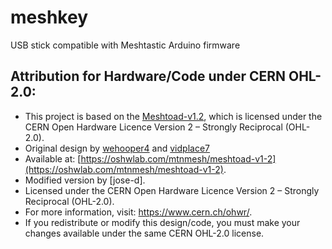 # meshkey

USB stick compatible with Meshtastic Arduino firmware

## Attribution for Hardware/Code under CERN OHL-2.0:

* This project is based on the [Meshtoad-v1.2](https://oshwlab.com/mtnmesh/meshtoad-v1-2), which is licensed under the CERN Open Hardware Licence Version 2 – Strongly Reciprocal (OHL-2.0).
* Original design by [wehooper4](https://oshwlab.com/wehooper4/works) and [vidplace7](https://oshwlab.com/vidplace7)
* Available at: [https://oshwlab.com/mtnmesh/meshtoad-v1-2](https://oshwlab.com/mtnmesh/meshtoad-v1-2).
* Modified version by [jose-d].
* Licensed under the CERN Open Hardware Licence Version 2 – Strongly Reciprocal (OHL-2.0).
* For more information, visit: https://www.cern.ch/ohwr/.
* If you redistribute or modify this design/code, you must make your changes available under the same CERN OHL-2.0 license.
